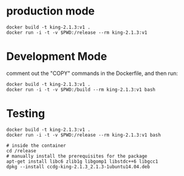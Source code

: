 # production mode

    docker build -t king-2.1.3:v1 .
    docker run -i -t -v $PWD:/release --rm king-2.1.3:v1

# Development Mode

comment out the "COPY" commands in the Dockerfile, and then run:

    docker build -t king-2.1.3:v1 .
    docker run -i -t -v $PWD:/build --rm king-2.1.3:v1 bash

# Testing

    docker build -t king-2.1.3:v1 .
    docker run -i -t -v $PWD:/release --rm king-2.1.3:v1 bash

    # inside the container
    cd /release
    # manually install the prerequisites for the package
    apt-get install libc6 zlib1g libgomp1 libstdc++6 libgcc1
    dpkg --install ccdg-king-2.1.3_2.1.3-1ubuntu14.04.deb
